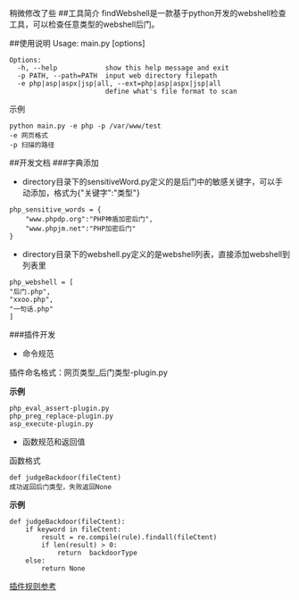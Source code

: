 稍微修改了些 
##工具简介
findWebshell是一款基于python开发的webshell检查工具，可以检查任意类型的webshell后门。

##使用说明
    Usage: main.py [options]

    Options:
      -h, --help            show this help message and exit
      -p PATH, --path=PATH  input web directory filepath
      -e php|asp|aspx|jsp|all, --ext=php|asp|aspx|jsp|all
                            define what's file format to scan

示例
    
    python main.py -e php -p /var/www/test
    -e 网页格式
    -p 扫描的路径
##开发文档
###字典添加
- directory目录下的sensitiveWord.py定义的是后门中的敏感关键字，可以手动添加，格式为{"关键字":"类型"}

```
php_sensitive_words = {
    "www.phpdp.org":"PHP神盾加密后门",
    "www.phpjm.net":"PHP加密后门"
}
```

- directory目录下的webshell.py定义的是webshell列表，直接添加webshell到列表里
```
php_webshell = [
"后门.php",
"xxoo.php",
"一句话.php"
]
```
###插件开发
- 命令规范

插件命名格式：网页类型_后门类型-plugin.py

**示例**
```
php_eval_assert-plugin.py
php_preg_replace-plugin.py
asp_execute-plugin.py
```
- 函数规范和返回值

函数格式

    def judgeBackdoor(fileCtent)
    成功返回后门类型，失败返回None

**示例**
```
def judgeBackdoor(fileCtent):
	if keyword in fileCtent:
		result = re.compile(rule).findall(fileCtent)
		if len(result) > 0:
			return  backdoorType
	else:
		return None
```

[插件规则参考](http://www.oschina.net/p/seayfindshell)

